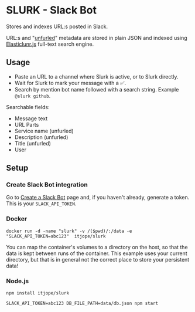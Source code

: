 SLURK - Slack Bot
=====

Stores and indexes URL:s posted in Slack.

URL:s and "[unfurled](https://api.slack.com/docs/message-attachments#unfurling)" metadata are stored in plain JSON and indexed using [Elasticlunr.js](https://github.com/weixsong/elasticlunr.js) full-text search engine.

Usage
------
* Paste an URL to a channel where Slurk is active, or to Slurk directly.
* Wait for Slurk to mark your message with a :white_check_mark:.
* Search by mention bot name followed with a search string. Example `@slurk github`.

Searchable fields:
* Message text
* URL Parts
* Service name  (unfurled)
* Description  (unfurled)
* Title  (unfurled)
* User

Setup
------

### Create Slack Bot integration

Go to [Create a Slack Bot](https://api.slack.com/bot-users) page and, if you haven't already, generate a token. This is your `SLACK_API_TOKEN`.

### Docker
```
docker run -d -name "slurk" -v /($pwd)/:/data -e "SLACK_API_TOKEN=abc123"  itjope/slurk
```

You can map the container's volumes to a directory on the host, so that the data is kept between runs of the container. This example uses your current directory, but that is in general not the correct place to store your persistent data!

### Node.js
```
npm install itjope/slurk

SLACK_API_TOKEN=abc123 DB_FILE_PATH=data/db.json npm start
```
